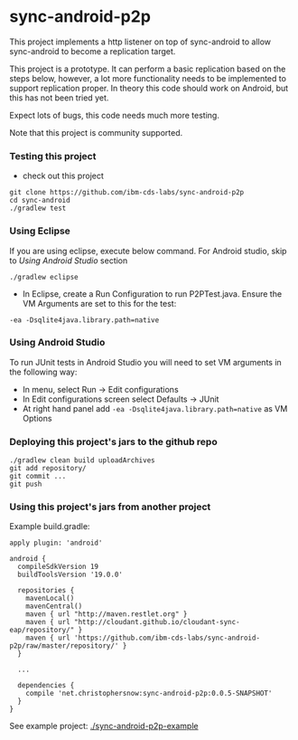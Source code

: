 # sync-android-p2p

This project implements a http listener on top of sync-android to allow sync-android to become a replication target.

This project is a prototype.  It can perform a basic replication based on the steps below, however, a lot more functionality needs to be implemented to support replication proper.  In theory this code should work on Android, but this has not been tried yet.

Expect lots of bugs, this code needs much more testing.

Note that this project is community supported.

### Testing this project

- check out this project
```
git clone https://github.com/ibm-cds-labs/sync-android-p2p
cd sync-android
./gradlew test
```

### Using Eclipse

If you are using eclipse, execute below command. For Android studio, skip to *Using Android Studio* section

```
./gradlew eclipse
```

- In Eclipse, create a Run Configuration to run P2PTest.java.  Ensure the VM Arguments are set to this for the test:

```
-ea -Dsqlite4java.library.path=native
```

### Using Android Studio

To run JUnit tests in Android Studio you will need to set VM arguments in the following way:

- In menu, select Run -> Edit configurations
- In Edit configurations screen select Defaults -> JUnit
- At right hand panel add ```-ea -Dsqlite4java.library.path=native``` as VM Options

### Deploying this project's jars to the github repo

```
./gradlew clean build uploadArchives
git add repository/
git commit ...
git push 
```

### Using this project's jars from another project 

Example build.gradle:


```
apply plugin: 'android'

android {
  compileSdkVersion 19
  buildToolsVersion '19.0.0'

  repositories {
    mavenLocal()
    mavenCentral()
    maven { url "http://maven.restlet.org" }
    maven { url "http://cloudant.github.io/cloudant-sync-eap/repository/" }
    maven { url 'https://github.com/ibm-cds-labs/sync-android-p2p/raw/master/repository/' }
  }

  ...
    
  dependencies {
    compile 'net.christophersnow:sync-android-p2p:0.0.5-SNAPSHOT'
  }
}
```

See example project: [./sync-android-p2p-example](./sync-android-p2p-example)
